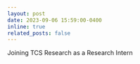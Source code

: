 ```yaml
---
layout: post
date: 2023-09-06 15:59:00-0400
inline: true
related_posts: false
---
```


Joining TCS Research as a Research Intern
